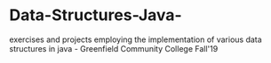 # Data-Structures-Java-
exercises and projects employing the implementation of various data structures in java - Greenfield Community College Fall'19
